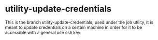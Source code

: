 # utility-update-credentials
This is the branch utility-update-credentials, used under the job utility, it is meant to update credentials on a certain machine in order for it to be accessible with a general use ssh key.